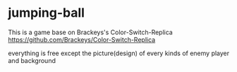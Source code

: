 # jumping-ball

This is a game base on Brackeys's Color-Switch-Replica
https://github.com/Brackeys/Color-Switch-Replica

everything is free except the picture(design) of every kinds of enemy player and background
